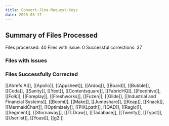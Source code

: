```yaml
---
title: Convert-Jina-Request-Keys
date: 2025-03-17
---
```

## Summary of Files Processed
Files processed: 40
Files with issue: 0
Successful corrections: 37

### Files with Issues


### Files Successfully Corrected
[[Ahrefs AI]], [[Apollo]], [[Appsheet]], [[Ardoq]], [[Board]], [[Bubble]], [[Coda]], [[Sanity]], [[Yext]], [[Contentsquare]], [[FabricHQ]], [[Feedhive]], [[Folk]], [[Foreplay]], [[Freshworks]], [[Fuzen]], [[Glide]], [[Industrial and Financial Systems]], [[Boomi]], [[Make]], [[Jumpshare]], [[Keap]], [[Knack]], [[MermaidChart]], [[Optimizely]], [[PIXLpath]], [[QAD]], [[Ragic!]], [[Segment]], [[Stornaway]], [[TLDraw]], [[Tadabase]], [[Twenty]], [[Typst]], [[Userlist]], [[Yoast]], [[g2i]]
